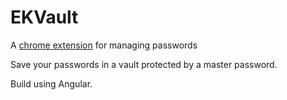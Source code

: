 # EKVault
A [chrome extension](https://chrome.google.com/webstore/detail/ekvault/pkepoljaikbpkpnahfjdaniockkjoldi) for managing passwords

Save your passwords in a vault protected by a master password.

Build using Angular.
